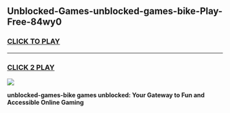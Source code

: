 
## Unblocked-Games-unblocked-games-bike-Play-Free-84wy0
<h3>
<a href="https://premium76.site?title=unblocked-games-bike&ref=22A">CLICK TO PLAY</a></h3>
<hr>

<h3>
<a href="https://premium76.site?title=unblocked-games-bike&ref=22A">CLICK 2 PLAY</a>
  
</h3>

<a href="https://premium76.site?title=unblocked-games-bike&ref=22A"><img src="https://clearcache.store/games.png"></a>


**unblocked-games-bike games unblocked: Your Gateway to Fun and Accessible Online Gaming**
